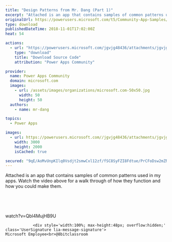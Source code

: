 ```yaml
---
title: "Design Patterns from Mr. Dang (Part 1)"
excerpt: "Attached is an app that contains samples of common patterns used in my apps. Watch the video above for a walk through of how they function and how"
originalUrl: https://powerusers.microsoft.com/t5/Community-App-Samples/Design-Patterns-from-Mr-Dang-Part-1/td-p/175205
type: download
publishedDateTime: 2018-11-01T17:02:00Z
heat: 54

actions:
  - url: "https://powerusers.microsoft.com/jgvjg48436/attachments/jgvjg48436/AppFeedbackGallery/29/2/Samples%20(1).msapp"
    type: "download"
    title: "Download Source Code"
    attribution: "Power Apps Community"

provider:
  name: Power Apps Community
  domain: microsoft.com
  images:
    - url: /assets/images/organizations/microsoft.com-50x50.jpg
      width: 50
      height: 50
  authors:
    - name: mr-dang

topics:
  - Power Apps

images:
  - url: https://powerusers.microsoft.com//jgvjg48436/attachments/jgvjg48436/AppFeedbackGallery/29/1/Screenshot%20(106).png
    width: 3000
    height: 2000
    isCached: true

secured: "9qE/AoMvUnpKIlq0Vsdjt2smwCxl12zf/fSC8SyFZI8Fdtue/PrCFoDsw2mZN5jIIxznoI7JY0l6NlxOZoKJnKZfR+klDpETrOnBTngg4BMD9brxi59w/JkGfd/VH9s983tpn+qw4IBx1A5DEZM9iAbi9cTrK7S5tsjrLkuXj0SqepHiS18qYfe+GsPZOQH/EEhlTyWJun3z9rnSqRKiM1y3XaU//3HRzEpwr4a2SEWFLqQdGRSA1fXIN6Us6134D2/W103pz8tRpH8v/O2xQx7EIDOmgoKPzNgLgO3fq0Hbk5SrCwmXZIUiWO7s5e4iDIQgYmkQ+rlK+ZdC13pcYvbJXNT7XjUG8KRlh+x2rXfwHFXcgb20sSpAqbV0IA0BJsC1MY8XBXtgUjpMQDEJLA==;P7mtoqalpxu2jk2vo8gevQ=="
---
```

<p>Attached is an app that contains samples of common patterns used in my apps. Watch the video above for a walk through of how they function and how you could make them.</p>
<p>&nbsp;</p>
<p>&nbsp;</p>
<p><span class="videoUrl">watch?v=Qbl4MujHB9U</span></p>
					
				
			
			
				<div style='width:100%; max-height:48px; overflow:hidden;' class='UserSignature lia-message-signature'>
	Microsoft Employee<br>@8bitclassroom
</div>

